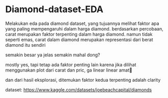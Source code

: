 # Diamond-dataset-EDA
Melakukan eda pada diamond dataset, yang tujuannya melihat faktor apa yang paling mempengaruhi dalam harga diamond.
berdasarkan percobaan, carat merupakan faktor terpenting dalam harga diamond. namun tidak seperti emas, carat dalam diamond merupakan representasi dari berat diamond itu sendiri

semakin besar ya jelas semakin mahal dong?

mostly yes, tapi tetap ada faktor penting lain karena jika dilihat menggunakan plot dari carat dan pric, ga linear linear amat🤞

dan dari hasil eksplorasi, ditemukan faktor kedua terpenting adalah clarity

dataset: https://www.kaggle.com/datasets/joebeachcapital/diamonds
